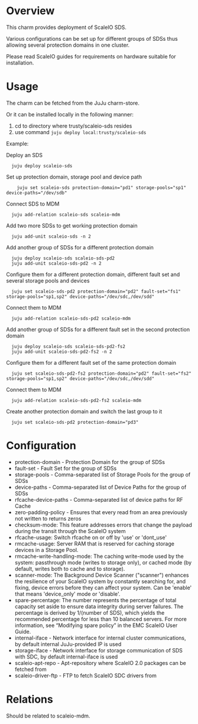 # Overview

This charm provides deployment of ScaleIO SDS.

Various configurations can be set up for different groups of SDSs thus allowing several protection domains in one cluster.

Please read ScaleIO guides for requirements on hardware suitable for installation.

# Usage

The charm can be fetched from the JuJu charm-store.

Or it can be installed locally in the following manner:

1. cd to directory where trusty/scaleio-sds resides
2. use command ```juju deploy local:trusty/scaleio-sds```

Example:

  Deploy an SDS
  ```
    juju deploy scaleio-sds
  ```

  Set up protection domain, storage pool and device path
  ```
      juju set scaleio-sds protection-domain="pd1" storage-pools="sp1" device-paths="/dev/sdb"
  ```  

  Connect SDS to MDM
  ```
    juju add-relation scaleio-sds scaleio-mdm
  ```

  Add two more SDSs to get working protection domain
  ```
    juju add-unit scaleio-sds -n 2
  ```

  Add another group of SDSs for a different protection domain
  ```
    juju deploy scaleio-sds scaleio-sds-pd2
    juju add-unit scaleio-sds-pd2 -n 2
  ```

  Configure them for a different protection domain, different fault set and several storage pools and devices
  ```
    juju set scaleio-sds-pd2 protection-domain="pd2" fault-set="fs1" storage-pools="sp1,sp2" device-paths="/dev/sdc,/dev/sdd"
  ```

  Connect them to MDM
  ```
    juju add-relation scaleio-sds-pd2 scaleio-mdm
  ```

  Add another group of SDSs for a different fault set in the second protection domain
  ```
    juju deploy scaleio-sds scaleio-sds-pd2-fs2
    juju add-unit scaleio-sds-pd2-fs2 -n 2
  ```

  Configure them for a different fault set of the same protection domain
  ```
    juju set scaleio-sds-pd2-fs2 protection-domain="pd2" fault-set="fs2" storage-pools="sp1,sp2" device-paths="/dev/sdc,/dev/sdd"
  ```

  Connect them to MDM
  ```
    juju add-relation scaleio-sds-pd2-fs2 scaleio-mdm
  ```

  Create another protection domain and switch the last group to it
  ```
    juju set scaleio-sds-pd2 protection-domain="pd3"
  ```

# Configuration

* protection-domain - Protection Domain for the group of SDSs
* fault-set - Fault Set for the group of SDSs
* storage-pools - Comma-separated list of Storage Pools for the group of SDSs
* device-paths - Comma-separated list of Device Paths for the group of SDSs
* rfcache-device-paths - Comma-separated list of device paths for RF Cache
* zero-padding-policy - Ensures that every read from an area previously not written to returns zeros
* checksum-mode: This feature addresses errors that change the payload during the transit through the ScaleIO system
* rfcache-usage: Switch rfcache on or off by 'use' or 'dont_use'
* rmcache-usage: Server RAM that is reserved for caching storage devices in a Storage Pool.
* rmcache-write-handling-mode: The caching write-mode used by the system: passthrough mode (writes to storage only), or cached mode (by default, writes both to cache and to storage).
* scanner-mode: The Background Device Scanner ("scanner") enhances the resilience of your ScaleIO system by constantly searching for, and fixing, device errors before they can affect your system. Can be 'enable' that means 'device_only' mode or 'disable'.
* spare-percentage: The number represents the percentage of total capacity set aside to ensure data integrity during server failures. The percentage is derived by 1/(number of SDS), which yields the recommended percentage for less than 10 balanced servers. For more information, see “Modifying spare policy” in the EMC ScaleIO User Guide.
* internal-iface - Network interface for internal cluster communications, by default internal JuJu-provided IP is used
* storage-iface - Network interface for storage communication of SDS with SDC, by default internal-iface is used
* scaleio-apt-repo - Apt-repository where ScaleIO 2.0 packages can be fetched from
* scaleio-driver-ftp - FTP to fetch ScaleIO SDC drivers from

# Relations

Should be related to scaleio-mdm.

